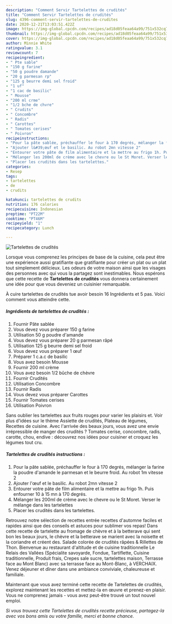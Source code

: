 ```yaml
---
description: "Comment Servir Tartelettes de crudités"
title: "Comment Servir Tartelettes de crudités"
slug: 4396-comment-servir-tartelettes-de-crudites
date: 2020-12-21T13:03:51.422Z
image: https://img-global.cpcdn.com/recipes/ad18d05feaa64a99/751x532cq70/tartelettes-de-crudites-photo-principale-de-la-recette.jpg
thumbnail: https://img-global.cpcdn.com/recipes/ad18d05feaa64a99/751x532cq70/tartelettes-de-crudites-photo-principale-de-la-recette.jpg
cover: https://img-global.cpcdn.com/recipes/ad18d05feaa64a99/751x532cq70/tartelettes-de-crudites-photo-principale-de-la-recette.jpg
author: Minnie White
ratingvalue: 3.1
reviewcount: 7
recipeingredient:
- " Pte sable"
- "150 g farine"
- "50 g poudre damande"
- "20 g parmesan rp"
- "125 g beurre demi sel froid"
- "1 uf"
- "1 cac de basilic"
- " Mousse"
- "200 ml crme"
- "1/2 bche de chvre"
- " Crudits"
- " Concombre"
- " Radis"
- " Carottes"
- " Tomates cerises"
- " Poivron"
recipeinstructions:
- "Pour la pâte sablée, préchauffer le four à 170 degrés, mélanger la farine la poudre d&#39;amande le parmesan et le beurre froid. Au robot 1m vitesse 2"
- "Ajouter l&#39;œuf et le basilic. Au robot 2mn vitesse 2"
- "Entourer votre pâte de film alimentaire et la mettre au frigo 1h. Puis enfourner 10 à 15 mn à 170 degrés."
- "Mélanger les 200ml de crème avec le chevre ou le St Moret. Verser le mélange dans les tartelettes"
- "Placer les crudités dans les tartelettes."
categories:
- Resep
tags:
- tartelettes
- de
- crudits

katakunci: tartelettes de crudits 
nutrition: 176 calories
recipecuisine: Indonesian
preptime: "PT22M"
cooktime: "PT46M"
recipeyield: "1"
recipecategory: Lunch

---
```



![Tartelettes de crudités](https://img-global.cpcdn.com/recipes/ad18d05feaa64a99/751x532cq70/tartelettes-de-crudites-photo-principale-de-la-recette.jpg)

Lorsque vous comprenez les principes de base de la cuisine, cela peut être une expérience aussi gratifiante que gratifiante pour créer un plat ou un plat tout simplement délicieux. Les odeurs de votre maison ainsi que les visages des personnes avec qui vous la partagez sont inestimables. Nous espérons que cette recette de <strong> Tartelettes de crudités </strong> vous donnera certainement une idée pour que vous deveniez un cuisinier remarquable.

<!--inarticleads1-->

À cuire tartelettes de crudités tue avoir besoin 16 Ingrédients et 5 pas. Voici comment vous atteindre cette.

##### Ingrédients de tartelettes de crudités :

1. Fournir  Pâte sablée
1. Vous devez vous préparer 150 g farine
1. Utilisation 50 g poudre d&#39;amande
1. Vous devez vous préparer 20 g parmesan râpé
1. Utilisation 125 g beurre demi sel froid
1. Vous devez vous préparer 1 œuf
1. Préparer 1 c.a.c de basilic
1. Vous avez besoin  Mousse
1. Fournir 200 ml crème
1. Vous avez besoin 1/2 bûche de chèvre
1. Fournir  Crudités
1. Utilisation  Concombre
1. Fournir  Radis
1. Vous devez vous préparer  Carottes
1. Fournir  Tomates cerises
1. Utilisation  Poivron


Sans oublier les tartelettes aux fruits rouges pour varier les plaisirs et. Voir plus d&#39;idées sur le thème Assiette de crudités, Plateau de légumes, Recettes de cuisine. Avec l&#39;arrivée des beaux jours, vous avez une envie irrépressible de manger des crudités ? Tomates cerise, concombre, radis, carotte, chou, endive : découvrez nos idées pour cuisiner et croquez les légumes tout cru. 

<!--inarticleads2-->

##### Tartelettes de crudités instructions :

1. Pour la pâte sablée, préchauffer le four à 170 degrés, mélanger la farine la poudre d&#39;amande le parmesan et le beurre froid. Au robot 1m vitesse 2
1. Ajouter l&#39;œuf et le basilic. Au robot 2mn vitesse 2
1. Entourer votre pâte de film alimentaire et la mettre au frigo 1h. Puis enfourner 10 à 15 mn à 170 degrés.
1. Mélanger les 200ml de crème avec le chevre ou le St Moret. Verser le mélange dans les tartelettes
1. Placer les crudités dans les tartelettes.


Retrouvez notre sélection de recettes entrée recettes d&#39;automne faciles et rapides ainsi que des conseils et astuces pour sublimer vos repas! Dans cette recette de tartelette au fromage de chèvre et à la betterave qui sent bon les beaux jours, le chèvre et la betterave se marient avec la noisette et la coriandre et créent des. Salade colorée de crudités râpées &amp; Rillettes de Thon. Bienvenue au restaurant d&#39;altitude et de cuisine traditionnelle Le Relais des Vallées (Spécialite savoyarde, Fondue, Tartiflette, Cuisine traditionnelle, Produit frais, Crepes sale sucre, tartelettes maison, Terrasse face au Mont Blanc) avec sa terrasse face au Mont-Blanc, à VERCHAIX. Venez déjeuner et dîner dans une ambiance conviviale, chaleureuse et familiale. 

<!--inarticleads1-->

<p>
Maintenant que vous avez terminé cette recette de Tartelettes de crudités, explorez maintenant les recettes et mettez-la en œuvre et prenez-en plaisir. Vous ne comprenez jamais - vous avez peut-être trouvé un tout nouvel emploi.
</p>

<p>
<i>Si vous trouvez cette Tartelettes de crudités recette précieuse, partagez-la avec vos bons amis ou votre famille, merci et bonne chance.</i>
</p>
